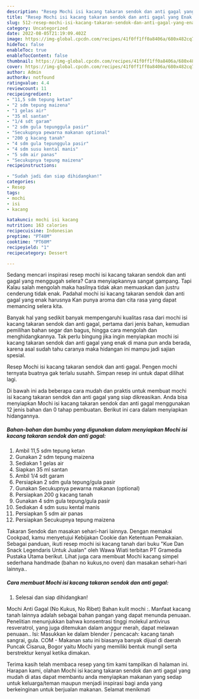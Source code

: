 ```yaml
---
description: "Resep Mochi isi kacang takaran sendok dan anti gagal yang Enak , Lezat Sekali"
title: "Resep Mochi isi kacang takaran sendok dan anti gagal yang Enak , Lezat Sekali"
slug: 512-resep-mochi-isi-kacang-takaran-sendok-dan-anti-gagal-yang-enak-lezat-sekali
category: Uncategorized
date: 2022-08-05T21:19:09.402Z
image: https://img-global.cpcdn.com/recipes/41f0ff1ff0a8406a/680x482cq70/mochi-isi-kacang-takaran-sendok-dan-anti-gagal-foto-resep-utama.jpg
hideToc: false
enableToc: true
enableTocContent: false
thumbnail: https://img-global.cpcdn.com/recipes/41f0ff1ff0a8406a/680x482cq70/mochi-isi-kacang-takaran-sendok-dan-anti-gagal-foto-resep-utama.jpg
cover: https://img-global.cpcdn.com/recipes/41f0ff1ff0a8406a/680x482cq70/mochi-isi-kacang-takaran-sendok-dan-anti-gagal-foto-resep-utama.jpg
author: Admin
authorAv: notfound
ratingvalue: 4.4
reviewcount: 11
recipeingredient:
- "11,5 sdm tepung ketan"
- "2 sdm tepung maizena"
- "1 gelas air"
- "35 ml santan"
- "1/4 sdt garam"
- "2 sdm gula tepunggula pasir"
- "Secukupnya pewarna makanan optional"
- "200 g kacang tanah"
- "4 sdm gula tepunggula pasir"
- "4 sdm susu kental manis"
- "5 sdm air panas"
- "Secukupnya tepung maizena"
recipeinstructions:

- "Sudah jadi dan siap dihidangkan!"
categories:
- Resep
tags:
- mochi
- isi
- kacang

katakunci: mochi isi kacang 
nutrition: 163 calories
recipecuisine: Indonesian
preptime: "PT40M"
cooktime: "PT60M"
recipeyield: "1"
recipecategory: Dessert

---
```



Sedang mencari inspirasi resep mochi isi kacang takaran sendok dan anti gagal yang menggugah selera? Cara menyiapkannya sangat gampang. Tapi Kalau salah mengolah maka hasilnya tidak akan memuaskan dan justru cenderung tidak enak. Padahal mochi isi kacang takaran sendok dan anti gagal yang enak harusnya Kan punya aroma dan cita rasa yang dapat memancing selera kita.


Banyak hal yang sedikit banyak mempengaruhi kualitas rasa dari mochi isi kacang takaran sendok dan anti gagal, pertama dari jenis bahan, kemudian pemilihan bahan segar dan bagus, hingga cara mengolah dan menghidangkannya. Tak perlu bingung jika ingin menyiapkan mochi isi kacang takaran sendok dan anti gagal yang enak di mana pun anda berada, karena asal sudah tahu caranya maka hidangan ini mampu jadi sajian spesial.

Resep Mochi isi kacang takaran sendok dan anti gagal. Pengen mochi ternyata buatnya gak terlalu susahh. Simpan resep ini untuk dapat dilihat lagi.


Di bawah ini ada beberapa cara mudah dan praktis untuk membuat mochi isi kacang takaran sendok dan anti gagal yang siap dikreasikan. Anda bisa menyiapkan Mochi isi kacang takaran sendok dan anti gagal menggunakan 12 jenis bahan dan 0 tahap pembuatan. Berikut ini cara dalam menyiapkan hidangannya.

<!--inarticleads1-->

##### Bahan-bahan dan bumbu yang digunakan dalam menyiapkan Mochi isi kacang takaran sendok dan anti gagal:

1. Ambil 11,5 sdm tepung ketan
1. Gunakan 2 sdm tepung maizena
1. Sediakan 1 gelas air
1. Siapkan 35 ml santan
1. Ambil 1/4 sdt garam
1. Persiapkan 2 sdm gula tepung/gula pasir
1. Gunakan Secukupnya pewarna makanan (optional)
1. Persiapkan 200 g kacang tanah
1. Gunakan 4 sdm gula tepung/gula pasir
1. Sediakan 4 sdm susu kental manis
1. Persiapkan 5 sdm air panas
1. Persiapkan Secukupnya tepung maizena


Takaran Sendok dan masakan sehari-hari lainnya. Dengan memakai Cookpad, kamu menyetujui Kebijakan Cookie dan Ketentuan Pemakaian. Sebagai panduan, ikuti resep mochi isi kacang tanah dari buku &#34;Kue Dan Snack Legendaris Untuk Jualan&#34; oleh Wawa Wiati terbitan PT Gramedia Pustaka Utama berikut. Lihat juga cara membuat Mochi kacang simpel sederhana handmade (bahan no kukus,no oven) dan masakan sehari-hari lainnya.. 

<!--inarticleads2-->

##### Cara membuat Mochi isi kacang takaran sendok dan anti gagal:


1. Selesai dan siap dihidangkan!

Mochi Anti Gagal (No Kukus, No Ribet) Bahan kulit mochi :. Manfaat kacang tanah lainnya adalah sebagai bahan pangan yang dapat menunda penuaan. Penelitian menunjukkan bahwa konsentrasi tinggi molekul antivirus resveratrol, yang juga ditemukan dalam anggur merah, dapat melawan penuaan.. Isi: Masukkan ke dalam blender / pencacah: kacang tanah sangrai, gula. COM - Makanan satu ini biasanya banyak dijual di daerah Puncak Cisarua, Bogor yaitu Mochi yang memiliki bentuk mungil serta berstrektur kenyal ketika dimakan. 

Terima kasih telah membaca resep yang tim kami tampilkan di halaman ini. Harapan kami, olahan Mochi isi kacang takaran sendok dan anti gagal yang mudah di atas dapat membantu anda menyiapkan makanan yang sedap untuk keluarga/teman maupun menjadi inspirasi bagi anda yang berkeinginan untuk berjualan makanan. Selamat menikmati
